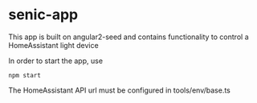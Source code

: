 # senic-app

This app is built on angular2-seed and contains functionality to control a HomeAssistant light device

In order to start the app, use
```
npm start
```

The HomeAssistant API url must be configured in tools/env/base.ts

